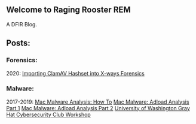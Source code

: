 ## Welcome to Raging Rooster REM

A DFIR Blog.

## Posts:

### Forensics:
2020:
[Importing ClamAV Hashset into X-ways Forensics](./Importing-ClamAV-Xways.md)

### Malware:
2017-2019:
[Mac Malware Analysis: How To](./Mac-Malware-Analysis.md)
[Mac Malware: Adload Analysis Part 1](./Adload-Part1.md)
[Mac Malware: Adload Analysis Part 2](./Adload-Part2.md)
[University of Washington Gray Hat Cybersecurity Club Workshop](./UW-Grayhats)
